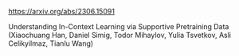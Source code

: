 https://arxiv.org/abs/2306.15091

Understanding In-Context Learning via Supportive Pretraining Data (Xiaochuang Han, Daniel Simig, Todor Mihaylov, Yulia Tsvetkov, Asli Celikyilmaz, Tianlu Wang)